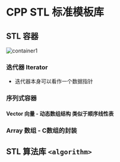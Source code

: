 # CPP STL 标准模板库

## STL 容器

<img src="//static.cdn.menci.xyz/oi-wiki/lang/csl/images/container1.png?h=2a-3bg" alt="container1"/>

### 迭代器 Iterator
* 迭代器本身可以看作一个数据指针
### 序列式容器
#### Vector 向量 - 动态数组结构 类似于顺序线性表

### Array 数组 - C数组的封装

## STL 算法库 `<algorithm>`